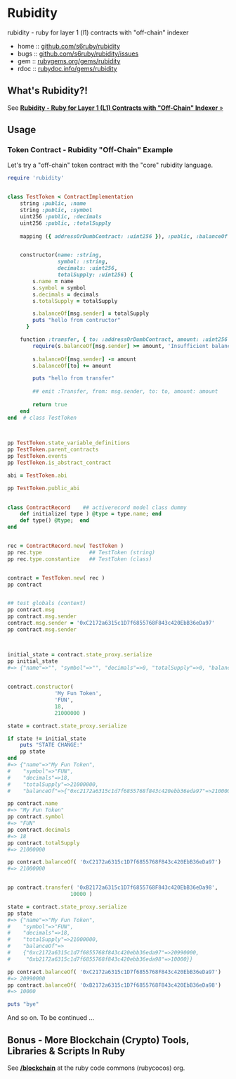 # Rubidity 

rubidity - ruby for layer 1 (l1) contracts with "off-chain" indexer


* home  :: [github.com/s6ruby/rubidity](https://github.com/s6ruby/rubidity)
* bugs  :: [github.com/s6ruby/rubidity/issues](https://github.com/s6ruby/rubidity/issues)
* gem   :: [rubygems.org/gems/rubidity](https://rubygems.org/gems/rubidity)
* rdoc  :: [rubydoc.info/gems/rubidity](http://rubydoc.info/gems/rubidity)



## What's Rubidity?!

See [**Rubidity - Ruby for Layer 1 (L1) Contracts with "Off-Chain" Indexer**  »](https://github.com/s6ruby/rubidity)


## Usage

### Token Contract - Rubidity "Off-Chain" Example

Let's try a "off-chain" token contract with 
the "core" rubidity language.


``` ruby
require 'rubidity'


class TestToken < ContractImplementation    
    string :public, :name
    string :public, :symbol
    uint256 :public, :decimals    
    uint256 :public, :totalSupply
  
    mapping ({ addressOrDumbContract: :uint256 }), :public, :balanceOf


    constructor(name: :string, 
                symbol: :string, 
                decimals: :uint256,
                totalSupply: :uint256) {
        s.name = name
        s.symbol = symbol
        s.decimals = decimals
        s.totalSupply = totalSupply

        s.balanceOf[msg.sender] = totalSupply
        puts "hello from contructor"
      }

    function :transfer, { to: :addressOrDumbContract, amount: :uint256 }, :public, :virtual, returns: :bool do
        require(s.balanceOf[msg.sender] >= amount, 'Insufficient balance')
        
        s.balanceOf[msg.sender] -= amount
        s.balanceOf[to] += amount

        puts "hello from transfer"
    
        ## emit :Transfer, from: msg.sender, to: to, amount: amount
        
        return true
    end
end  # class TestToken  
  


pp TestToken.state_variable_definitions
pp TestToken.parent_contracts 
pp TestToken.events 
pp TestToken.is_abstract_contract

abi = TestToken.abi

pp TestToken.public_abi
  

class ContractRecord    ## activerecord model class dummy 
    def initialize( type ) @type = type.name; end
    def type() @type;  end
end


rec = ContractRecord.new( TestToken )
pp rec.type               ## TestToken (string)
pp rec.type.constantize   ## TestToken (class) 


contract = TestToken.new( rec )
pp contract


## test globals (context)
pp contract.msg
pp contract.msg.sender
contract.msg.sender = '0xC2172a6315c1D7f6855768F843c420EbB36eDa97'
pp contract.msg.sender



initial_state = contract.state_proxy.serialize
pp initial_state  
#=> {"name"=>"", "symbol"=>"", "decimals"=>0, "totalSupply"=>0, "balanceOf"=>{}}
      

contract.constructor(
               'My Fun Token',
               'FUN',
               18,
               21000000 )

state = contract.state_proxy.serialize

if state != initial_state
    puts "STATE CHANGE:"
    pp state
end
#=> {"name"=>"My Fun Token",
#    "symbol"=>"FUN",
#    "decimals"=>18,
#    "totalSupply"=>21000000,
#    "balanceOf"=>{"0xc2172a6315c1d7f6855768f843c420ebb36eda97"=>21000000}}

pp contract.name
#=> "My Fun Token"
pp contract.symbol
#=> "FUN"
pp contract.decimals    
#=> 18
pp contract.totalSupply
#=> 21000000

pp contract.balanceOf( '0xC2172a6315c1D7f6855768F843c420EbB36eDa97')
#=> 21000000


pp contract.transfer( '0xB2172a6315c1D7f6855768F843c420EbB36eDa98', 
                    10000 )

state = contract.state_proxy.serialize
pp state
#=> {"name"=>"My Fun Token",
#    "symbol"=>"FUN",
#    "decimals"=>18,
#    "totalSupply"=>21000000,
#    "balanceOf"=>
#    {"0xc2172a6315c1d7f6855768f843c420ebb36eda97"=>20990000, 
#     "0xb2172a6315c1d7f6855768f843c420ebb36eda98"=>10000}}

pp contract.balanceOf( '0xC2172a6315c1D7f6855768F843c420EbB36eDa97')
#=> 20990000 
pp contract.balanceOf( '0xB2172a6315c1D7f6855768F843c420EbB36eDa98')
#=> 10000

puts "bye"
```


And so on.  To be continued ...



## Bonus - More Blockchain (Crypto) Tools, Libraries & Scripts In Ruby

See [**/blockchain**](https://github.com/rubycocos/blockchain) 
at the ruby code commons (rubycocos) org.





